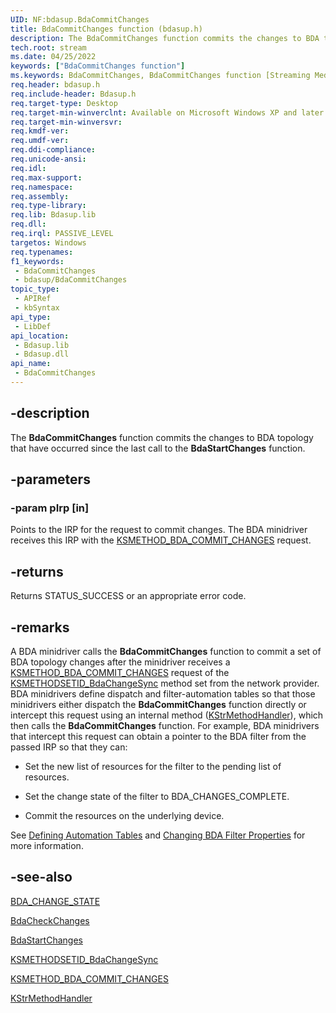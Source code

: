 ```yaml
---
UID: NF:bdasup.BdaCommitChanges
title: BdaCommitChanges function (bdasup.h)
description: The BdaCommitChanges function commits the changes to BDA topology that have occurred since the last call to the BdaStartChanges function.
tech.root: stream
ms.date: 04/25/2022
keywords: ["BdaCommitChanges function"]
ms.keywords: BdaCommitChanges, BdaCommitChanges function [Streaming Media Devices], bdaref_41fbbc81-4461-47a2-ba7a-725b696329f3.xml, bdasup/BdaCommitChanges, stream.bdacommitchanges
req.header: bdasup.h
req.include-header: Bdasup.h
req.target-type: Desktop
req.target-min-winverclnt: Available on Microsoft Windows XP and later operating systems.
req.target-min-winversvr: 
req.kmdf-ver: 
req.umdf-ver: 
req.ddi-compliance: 
req.unicode-ansi: 
req.idl: 
req.max-support: 
req.namespace: 
req.assembly: 
req.type-library: 
req.lib: Bdasup.lib
req.dll: 
req.irql: PASSIVE_LEVEL
targetos: Windows
req.typenames: 
f1_keywords:
 - BdaCommitChanges
 - bdasup/BdaCommitChanges
topic_type:
 - APIRef
 - kbSyntax
api_type:
 - LibDef
api_location:
 - Bdasup.lib
 - Bdasup.dll
api_name:
 - BdaCommitChanges
---
```


## -description

The **BdaCommitChanges** function commits the changes to BDA topology that have occurred since the last call to the **BdaStartChanges** function.

## -parameters

### -param pIrp [in]

Points to the IRP for the request to commit changes. The BDA minidriver receives this IRP with the [KSMETHOD_BDA_COMMIT_CHANGES](/windows-hardware/drivers/stream/ksmethod-bda-commit-changes) request.

## -returns

Returns STATUS_SUCCESS or an appropriate error code.

## -remarks

A BDA minidriver calls the **BdaCommitChanges** function to commit a set of BDA topology changes after the minidriver receives a [KSMETHOD_BDA_COMMIT_CHANGES](/windows-hardware/drivers/stream/ksmethod-bda-commit-changes) request of the [KSMETHODSETID_BdaChangeSync](/windows-hardware/drivers/stream/ksmethodsetid-bdachangesync) method set from the network provider. BDA minidrivers define dispatch and filter-automation tables so that those minidrivers either dispatch the **BdaCommitChanges** function directly or intercept this request using an internal method ([KStrMethodHandler](/windows-hardware/drivers/ddi/ks/nc-ks-pfnkshandler)), which then calls the **BdaCommitChanges** function. For example, BDA minidrivers that intercept this request can obtain a pointer to the BDA filter from the passed IRP so that they can:

- Set the new list of resources for the filter to the pending list of resources.

- Set the change state of the filter to BDA_CHANGES_COMPLETE.

- Commit the resources on the underlying device.

See [Defining Automation Tables](/windows-hardware/drivers/stream/defining-automation-tables) and [Changing BDA Filter Properties](/windows-hardware/drivers/stream/changing-bda-filter-properties) for more information.

## -see-also

[BDA_CHANGE_STATE](/previous-versions/windows/hardware/drivers/ff556518(v=vs.85))

[BdaCheckChanges](/windows-hardware/drivers/ddi/bdasup/nf-bdasup-bdacheckchanges)

[BdaStartChanges](/windows-hardware/drivers/ddi/bdasup/nf-bdasup-bdastartchanges)

[KSMETHODSETID_BdaChangeSync](/windows-hardware/drivers/stream/ksmethodsetid-bdachangesync)

[KSMETHOD_BDA_COMMIT_CHANGES](/windows-hardware/drivers/stream/ksmethod-bda-commit-changes)

[KStrMethodHandler](/windows-hardware/drivers/ddi/ks/nc-ks-pfnkshandler)
